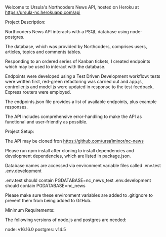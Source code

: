 Welcome to Ursula's Northcoders News API, hosted on Heroku at https://ursula-nc.herokuapp.com/api

Project Description:

Northcoders News API interacts with a PSQL database using node-postgres.

The database, which was provided by Northcoders, comprises users, articles, topics and comments tables. 

Responding to an ordered series of Kanban tickets, I created endpoints which may be used to interact with the database. 

Endpoints were developed using a Test Driven Development workflow: tests were written first, red-green refactoring was carried out and app.js, controller.js and model.js were updated in response to the test feedback. Express routers were employed.

The endpoints.json file provides a list of available endpoints, plus example responses.

The API includes comprehensive error-handling to make the API as functional and user-friendly as possible.

Project Setup:

The API may be cloned fron https://github.com/ursa1minor/nc-news

Please run npm install after cloning to install dependencies and development dependencies, which are listed in package.json.

Database names are accessed via environment variable files called
.env.test
.env.development

.env.test should contain PGDATABASE=nc_news_test
.env.development should contain PGDATABASE=nc_news

Please make sure these environment variables are added to .gitignore to prevent them from being added to GitHub.

Minimum Requirements:

The following versions of node.js and postgres are needed:

node: v16.16.0 
postgres: v14.5

